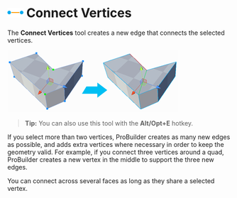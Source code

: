 # ![Connect Vertices Icon](images/icons/Vert_Connect.png) Connect Vertices

The __Connect Vertices__ tool creates a new edge that connects the selected vertices.

![Insert a new edge between two vertices on a face](images/ConnectVerts_Example.png)



> **Tip:** You can also use this tool with the **Alt/Opt+E** hotkey.

If you select more than two vertices, ProBuilder creates as many new edges as possible, and adds extra vertices where necessary in order to keep the geometry valid. For example, if you connect three vertices around a quad, ProBuilder creates a new vertex in the middle to support the three new edges.

You can connect across several faces as long as they share a selected vertex.